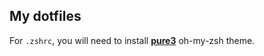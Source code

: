 ## My dotfiles

For `.zshrc`, you will need to install [**pure3**](https://github.com/sindresorhus/pure) oh-my-zsh theme.

